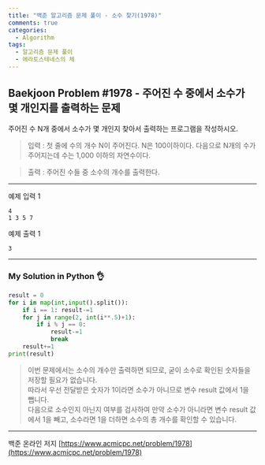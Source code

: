 ```yaml
---
title: "백준 알고리즘 문제 풀이 - 소수 찾기(1978)"
comments: true
categories:
  - Algorithm
tags:
  - 알고리즘 문제 풀이
  - 에라토스테네스의 체
---
```


## Baekjoon Problem #1978 - 주어진 수 중에서 소수가 몇 개인지를 출력하는 문제

주어진 수 N개 중에서 소수가 몇 개인지 찾아서 출력하는 프로그램을 작성하시오.

> 입력
> : 첫 줄에 수의 개수 N이 주어진다. N은 100이하이다. 다음으로 N개의 수가 주어지는데 수는 1,000 이하의 자연수이다.

> 출력
> : 주어진 수들 중 소수의 개수를 출력한다.

***
예제 입력 1
```
4
1 3 5 7
```
예제 출력 1
```
3
```

***
### My Solution in Python :ok_hand:

```python
result = 0
for i in map(int,input().split()):
    if i == 1: result-=1
    for j in range(2, int(i**.5)+1):
        if i % j == 0:
            result-=1
            break
    result+=1
print(result)
```

> 이번 문제에서는 소수의 개수만 출력하면 되므로, 굳이 소수로 확인된 숫자들을 저장할 필요가 없습니다.  
> 따라서 우선 전달받은 숫자가 1이라면 소수가 아니므로 변수 result 값에서 1을 뺍니다.  
> 다음으로 소수인지 아닌지 여부를 검사하여 만약 소수가 아니라면 변수 result 값에서 1을 빼고, 소수라면 1을 더하면 소수의 총 개수를 확인할 수 있습니다.

***
백준 온라인 저지 [https://www.acmicpc.net/problem/1978](https://www.acmicpc.net/problem/1978)

